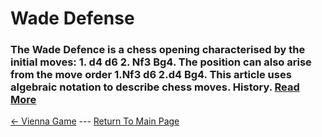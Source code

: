 # Wade Defense

### The Wade Defence is a chess opening characterised by the initial moves: 1. d4 d6 2. Nf3 Bg4. The position can also arise from the move order 1.Nf3 d6 2.d4 Bg4. This article uses algebraic notation to describe chess moves. History.  [Read More](https://en.wikipedia.org/wiki/Wade_Defence)

[<- Vienna Game](ViennaGame.md) --- [Return To Main Page](index.md)
